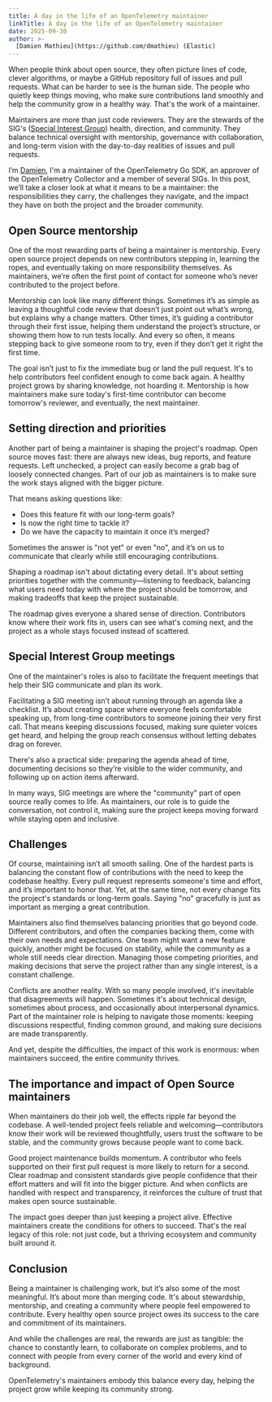 ```yaml
---
title: A day in the life of an OpenTelemetry maintainer
linkTitle: A day in the life of an OpenTelemetry maintainer
date: 2025-09-30
author: >-
  [Damien Mathieu](https://github.com/dmathieu) (Elastic)
---
```


When people think about open source, they often picture lines of code, clever
algorithms, or maybe a GitHub repository full of issues and pull requests. What
can be harder to see is the human side. The people who quietly keep things
moving, who make sure contributions land smoothly and help the community grow in
a healthy way. That's the work of a maintainer.

Maintainers are more than just code reviewers. They are the stewards of the
SIG's
([Special Interest Group](https://github.com/open-telemetry/community#special-interest-groups))
health, direction, and community. They balance technical oversight with
mentorship, governance with collaboration, and long-term vision with the
day-to-day realities of issues and pull requests.

I’m [Damien](https://github.com/dmathieu), I'm a maintainer of the OpenTelemetry
Go SDK, an approver of the OpenTelemetry Collector and a member of several SIGs.
In this post, we’ll take a closer look at what it means to be a maintainer: the
responsibilities they carry, the challenges they navigate, and the impact they
have on both the project and the broader community.

## Open Source mentorship

One of the most rewarding parts of being a maintainer is mentorship. Every open
source project depends on new contributors stepping in, learning the ropes, and
eventually taking on more responsibility themselves. As maintainers, we’re often
the first point of contact for someone who’s never contributed to the project
before.

Mentorship can look like many different things. Sometimes it’s as simple as
leaving a thoughtful code review that doesn’t just point out what’s wrong, but
explains why a change matters. Other times, it’s guiding a contributor through
their first issue, helping them understand the project’s structure, or showing
them how to run tests locally. And every so often, it means stepping back to
give someone room to try, even if they don’t get it right the first time.

The goal isn’t just to fix the immediate bug or land the pull request. It's to
help contributors feel confident enough to come back again. A healthy project
grows by sharing knowledge, not hoarding it. Mentorship is how maintainers make
sure today's first-time contributor can become tomorrow's reviewer, and
eventually, the next maintainer.

## Setting direction and priorities

Another part of being a maintainer is shaping the project's roadmap. Open source
moves fast: there are always new ideas, bug reports, and feature requests. Left
unchecked, a project can easily become a grab bag of loosely connected changes.
Part of our job as maintainers is to make sure the work stays aligned with the
bigger picture.

That means asking questions like:

- Does this feature fit with our long-term goals?
- Is now the right time to tackle it?
- Do we have the capacity to maintain it once it’s merged?

Sometimes the answer is "not yet" or even "no", and it’s on us to communicate
that clearly while still encouraging contributions.

Shaping a roadmap isn't about dictating every detail. It's about setting
priorities together with the community—listening to feedback, balancing what
users need today with where the project should be tomorrow, and making tradeoffs
that keep the project sustainable.

The roadmap gives everyone a shared sense of direction. Contributors know where
their work fits in, users can see what's coming next, and the project as a whole
stays focused instead of scattered.

## Special Interest Group meetings

One of the maintainer's roles is also to facilitate the frequent meetings that
help their SIG communicate and plan its work.

Facilitating a SIG meeting isn’t about running through an agenda like a
checklist. It’s about creating space where everyone feels comfortable speaking
up, from long-time contributors to someone joining their very first call. That
means keeping discussions focused, making sure quieter voices get heard, and
helping the group reach consensus without letting debates drag on forever.

There's also a practical side: preparing the agenda ahead of time, documenting
decisions so they’re visible to the wider community, and following up on action
items afterward.

In many ways, SIG meetings are where the "community" part of open source really
comes to life. As maintainers, our role is to guide the conversation, not
control it, making sure the project keeps moving forward while staying open and
inclusive.

## Challenges

Of course, maintaining isn’t all smooth sailing. One of the hardest parts is
balancing the constant flow of contributions with the need to keep the codebase
healthy. Every pull request represents someone's time and effort, and it’s
important to honor that. Yet, at the same time, not every change fits the
project's standards or long-term goals. Saying "no" gracefully is just as
important as merging a great contribution.

Maintainers also find themselves balancing priorities that go beyond code.
Different contributors, and often the companies backing them, come with their
own needs and expectations. One team might want a new feature quickly, another
might be focused on stability, while the community as a whole still needs clear
direction. Managing those competing priorities, and making decisions that serve
the project rather than any single interest, is a constant challenge.

Conflicts are another reality. With so many people involved, it's inevitable
that disagreements will happen. Sometimes it's about technical design, sometimes
about process, and occasionally about interpersonal dynamics. Part of the
maintainer role is helping to navigate those moments: keeping discussions
respectful, finding common ground, and making sure decisions are made
transparently.

And yet, despite the difficulties, the impact of this work is enormous: when
maintainers succeed, the entire community thrives.

## The importance and impact of Open Source maintainers

When maintainers do their job well, the effects ripple far beyond the codebase.
A well-tended project feels reliable and welcoming—contributors know their work
will be reviewed thoughtfully, users trust the software to be stable, and the
community grows because people want to come back.

Good project maintenance builds momentum. A contributor who feels supported on
their first pull request is more likely to return for a second. Clear roadmap
and consistent standards give people confidence that their effort matters and
will fit into the bigger picture. And when conflicts are handled with respect
and transparency, it reinforces the culture of trust that makes open source
sustainable.

The impact goes deeper than just keeping a project alive. Effective maintainers
create the conditions for others to succeed. That's the real legacy of this
role: not just code, but a thriving ecosystem and community built around it.

## Conclusion

Being a maintainer is challenging work, but it’s also some of the most
meaningful. It’s about more than merging code. It's about stewardship,
mentorship, and creating a community where people feel empowered to contribute.
Every healthy open source project owes its success to the care and commitment of
its maintainers.

And while the challenges are real, the rewards are just as tangible: the chance
to constantly learn, to collaborate on complex problems, and to connect with
people from every corner of the world and every kind of background.

OpenTelemetry's maintainers embody this balance every day, helping the project
grow while keeping its community strong.

